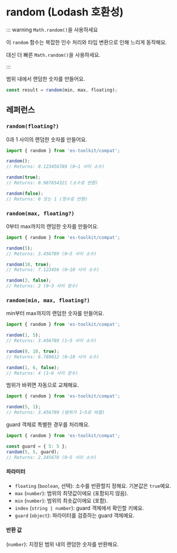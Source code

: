 # random (Lodash 호환성)

::: warning `Math.random()`을 사용하세요

이 `random` 함수는 복잡한 인수 처리와 타입 변환으로 인해 느리게 동작해요.

대신 더 빠른 `Math.random()`을 사용하세요.

:::

범위 내에서 랜덤한 숫자를 만들어요.

```typescript
const result = random(min, max, floating);
```

## 레퍼런스

### `random(floating?)`

0과 1 사이의 랜덤한 숫자를 만들어요.

```typescript
import { random } from 'es-toolkit/compat';

random();
// Returns: 0.123456789 (0~1 사이 소수)

random(true);
// Returns: 0.987654321 (소수로 반환)

random(false);
// Returns: 0 또는 1 (정수로 반환)
```

### `random(max, floating?)`

0부터 max까지의 랜덤한 숫자를 만들어요.

```typescript
import { random } from 'es-toolkit/compat';

random(5);
// Returns: 3.456789 (0~5 사이 소수)

random(10, true);
// Returns: 7.123456 (0~10 사이 소수)

random(3, false);
// Returns: 2 (0~3 사이 정수)
```

### `random(min, max, floating?)`

min부터 max까지의 랜덤한 숫자를 만들어요.

```typescript
import { random } from 'es-toolkit/compat';

random(1, 5);
// Returns: 3.456789 (1~5 사이 소수)

random(0, 10, true);
// Returns: 6.789012 (0~10 사이 소수)

random(1, 6, false);
// Returns: 4 (1~6 사이 정수)
```

범위가 바뀌면 자동으로 교체해요.

```typescript
import { random } from 'es-toolkit/compat';

random(5, 1);
// Returns: 3.456789 (범위가 1~5로 바뀜)
```

guard 객체로 특별한 경우를 처리해요.

```typescript
import { random } from 'es-toolkit/compat';

const guard = { 5: 5 };
random(5, 5, guard);
// Returns: 2.345678 (0~5 사이 소수)
```

#### 파라미터

- `floating` (`boolean`, 선택): 소수를 반환할지 정해요. 기본값은 `true`예요.
- `max` (`number`): 범위의 최댓값이에요 (포함되지 않음).
- `min` (`number`): 범위의 최솟값이에요 (포함).
- `index` (`string | number`): guard 객체에서 확인할 키예요.
- `guard` (`object`): 파라미터를 검증하는 guard 객체예요.

#### 반환 값

(`number`): 지정된 범위 내의 랜덤한 숫자를 반환해요.

